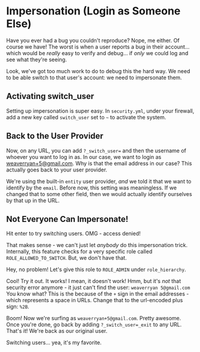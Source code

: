 # Impersonation (Login as Someone Else)

Have you ever had a bug you couldn't reproduce? Nope, me either. Of course we have!
The worst is when a user reports a bug in their account... which would be *really*
easy to verify and debug... if *only* we could log and see what they're seeing.

Look, we've got too much work to do to debug this the hard way. We need to be able
switch to that user's account: we need to impersonate them.

## Activating switch_user

Setting up impersonation is super easy. In `security.yml`, under your firewall,
add a new key called `switch_user` set to `~` to activate the system.

## Back to the User Provider

Now, on any URL, you can add `?_switch_user=`  and then the username of whoever
you want to log in as. In our case, we want to login as weaverryan+5@gmail.com. Why
is that the email address in our case? This actually goes back to your user provider.

We're using the built-in `entity` user provider, *and* we told it that we want to
identify by the `email`. Before now, this setting was meaningless. If we changed that
to some other field, then we would actually identify ourselves by that up in the URL.

## Not Everyone Can Impersonate!

Hit enter to try switching users. OMG - access denied!

That makes sense - we can't just let *anybody* do this impersonation trick. Internally,
this feature checks for a very specific role called `ROLE_ALLOWED_TO_SWITCH`. But,
we don't have that.

Hey, no problem! Let's give this role to `ROLE_ADMIN` under `role_hierarchy`.

Cool! Try it out. It works! I mean, it doesn't work! Hmm, but it's *not* that security
error anymore - it just can't find the user: `weaverryan 5@gmail.com` You know what?
This is the because of the `+` sign in the email addresses - which represents a
space in URLs. Change that to the url-encoded plus sign: `%2B`.

Boom! Now we're surfing as `weaverryan+5@gmail.com`. Pretty awesome. Once you're
done, go back by adding `?_switch_user=_exit` to any URL. That's it! We're back
as our original user.

Switching users... yea, it's my favorite.
